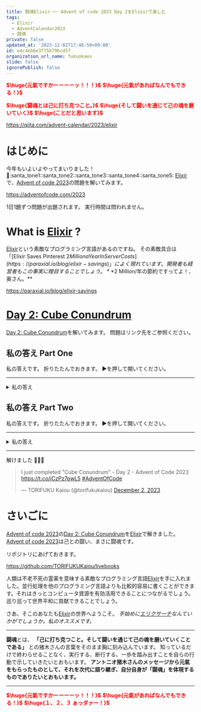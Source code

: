 ```yaml
---
title: 闘魂Elixir ── Advent of code 2023 Day 2をElixirで楽しむ
tags:
  - Elixir
  - AdventCalendar2023
  - 闘魂
private: false
updated_at: '2023-12-02T17:46:59+09:00'
id: e4c4eb6e3f75b79bcd57
organization_url_name: fukuokaex
slide: false
ignorePublish: false
---
```

<b><font color="red">$\huge{元氣ですかーーーーッ！！！}$</font></b>
<b><font color="red">$\huge{元氣があればなんでもできる！}$</font></b>

<b><font color="red">$\huge{闘魂とは己に打ち克つこと。}$</font></b>
<b><font color="red">$\huge{そして闘いを通じて己の魂を磨いていく}$</font></b>
<b><font color="red">$\huge{ことだと思います}$</font></b>


https://qiita.com/advent-calendar/2023/elixir


# はじめに

今年もいよいよやってまいりました！ :santa::santa_tone1::santa_tone2::santa_tone3::santa_tone4::santa_tone5: 
[Elixir](https://elixir-lang.org/)で、[Advent of code 2023](https://adventofcode.com/2023)の問題を解いてみます。

https://adventofcode.com/2023

1日1題ずつ問題が出題されます。
実行時間は問われません。

# What is [Elixir](https://elixir-lang.org/) ?

[Elixir](https://elixir-lang.org/)という素敵なプログラミング言語があるのですね。
その素敵具合は「[Elixir Saves Pinterest $2 Million a Year In Server Costs](https://paraxial.io/blog/elixir-savings)」によく現れています。開発者も経営者もこの事実に瞠目することでしょう。 **$2 Million/年の節約ですってよ！、奥さん。**

https://paraxial.io/blog/elixir-savings

# [Day 2: Cube Conundrum](https://adventofcode.com/2023/day/2)

[Day 2: Cube Conundrum](https://adventofcode.com/2023/day/2)を解いてみます。
問題はリンク先をご参照ください。



## 私の答え Part One

私の答えです。
折りたたんでおきます。
▶を押して開いてください。

---

<details><summary>私の答え</summary>

```elixir
input = """
Game 1: 3 blue, 4 red; 1 red, 2 green, 6 blue; 2 green
Game 2: 1 blue, 2 green; 3 green, 4 blue, 1 red; 1 green, 1 blue
Game 3: 8 green, 6 blue, 20 red; 5 blue, 4 red, 13 green; 5 green, 1 red
Game 4: 1 green, 3 red, 6 blue; 3 green, 6 red; 3 green, 15 blue, 14 red
Game 5: 6 red, 1 blue, 3 green; 2 blue, 1 red, 2 green
"""

input
|> String.split("\n", trim: true)
|> Enum.map(fn s ->
  s
  |> String.split([":", ",", ";"])
  |> tl()
  |> Enum.map(fn s ->
    Regex.named_captures(~r/(?<num>\d+) (?<color>.+)/, s)
    |> Map.update("num", 0, &String.to_integer(&1))
  end)
end)
|> Enum.with_index(1)
|> Enum.filter(fn {maps, _game} ->
  maps
  |> Enum.all?(fn
    %{"color" => "blue", "num" => num} -> num <= 14
    %{"color" => "red", "num" => num} -> num <= 12
    %{"color" => "green", "num" => num} -> num <= 13
  end)
end)
|> Enum.map(fn {_maps, game} -> game end)
|> Enum.sum()
```

</details>


## 私の答え Part Two

私の答えです。
折りたたんでおきます。
▶を押して開いてください。

---

<details><summary>私の答え</summary>



これを満たさないと本番データで正解にならないです。

```elixir
input = """
Game 1: 3 blue, 4 red; 1 red, 2 green, 6 blue; 2 green
Game 2: 1 blue, 2 green; 3 green, 4 blue, 1 red; 1 green, 1 blue
Game 3: 8 green, 6 blue, 20 red; 5 blue, 4 red, 13 green; 5 green, 1 red
Game 4: 1 green, 3 red, 6 blue; 3 green, 6 red; 3 green, 15 blue, 14 red
Game 5: 6 red, 1 blue, 3 green; 2 blue, 1 red, 2 green
"""

input
|> String.split("\n", trim: true)
|> Enum.map(fn s ->
  s
  |> String.split([":", ",", ";"])
  |> tl()
  |> Enum.map(fn s ->
    Regex.named_captures(~r/(?<num>\d+) (?<color>.+)/, s)
    |> Map.update("num", 0, &String.to_integer(&1))
  end)
end)
|> Enum.map(fn maps ->
  Enum.reduce(maps, %{blue: 0, red: 0, green: 0}, fn
    %{"color" => "blue", "num" => num}, %{blue: max} = acc when num > max ->
      Map.put(acc, :blue, num)

    %{"color" => "red", "num" => num}, %{red: max} = acc when num > max ->
      Map.put(acc, :red, num)

    %{"color" => "green", "num" => num}, %{green: max} = acc when num > max ->
      Map.put(acc, :green, num)

    _, acc ->
      acc
  end)
  |> Map.values()
  |> Enum.product()
end)
|> Enum.sum()
```

</details>


---

解けました :tada::tada::tada: 

<blockquote class="twitter-tweet"><p lang="en" dir="ltr">I just completed &quot;Cube Conundrum&quot; - Day 2 - Advent of Code 2023 <a href="https://t.co/iCzPz7pwL5">https://t.co/iCzPz7pwL5</a> <a href="https://twitter.com/hashtag/AdventOfCode?src=hash&amp;ref_src=twsrc%5Etfw">#AdventOfCode</a></p>&mdash; TORIFUKU Kaiou (@torifukukaiou) <a href="https://twitter.com/torifukukaiou/status/1730869215790612614?ref_src=twsrc%5Etfw">December 2, 2023</a></blockquote> <script async src="https://platform.twitter.com/widgets.js" charset="utf-8"></script>

# さいごに

[Advent of code 2023](https://adventofcode.com/2023)の[Day 2: Cube Conundrum](https://adventofcode.com/2023/day/2)を[Elixir](https://elixir-lang.org/)で解きました。
[Advent of code 2023](https://adventofcode.com/2023)は己との闘い、まさに闘魂です。

リポジトリにあげておきます。

https://github.com/TORIFUKUKaiou/livebooks

人類は不老不死の霊薬を意味する素敵なプログラミング言語[Elixir](https://elixir-lang.org/)を手に入れました。並行処理を他のプログラミング言語よりも比較的容易に書くことができます。それはきっとコンピュータ資源を有効活用できることにつながるでしょう。巡り巡って世界平和に貢献できることでしょう。

さあ、そこのあなたも[Elixir](https://elixir-lang.org/)の世界へようこそ。
_手始めに[エリクサーチ](https://elixir-lang.info/)なんていかがでしょうか。私のオススメです。_

---

**闘魂**とは、  **「己に打ち克つこと。そして闘いを通じて己の魂を磨いていくことである」** との猪木さんの言葉をそのまま胸に刻み込んでいます。
知っているだけで終わらせることなく、実行する、断行する、一歩を踏み出すことを自らの行動で示していきたいとおもいます。
**アントニオ猪木さんのメッセージから元氣をもらったものとして、それを次代に語り継ぎ、自分自身が「闘魂」を体現するものでありたいとおもいます。**

---

<b><font color="red">$\huge{元氣ですかーーーーッ！！！}$</font></b>
<b><font color="red">$\huge{元氣があればなんでもできる！}$</font></b>
<b><font color="red">$\huge{１、２、３ ぁっダァー！}$</font></b>
